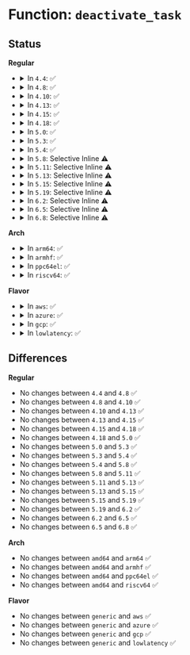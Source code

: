 # Function: <code>deactivate_task</code>

## Status
<b>Regular</b>
<ul>
<li>
<details>
<summary>In <code>4.4</code>: ✅</summary>

```c
void deactivate_task(struct rq *rq, struct task_struct *p, int flags);
```

**Collision:** Unique Global

**Inline:** No

**Transformation:** False

**Instances:**

```
In kernel/sched/core.c (ffffffff810aac40)
Location: kernel/sched/core.c:854
Inline: False
Direct callers:
  - kernel/sched/core.c:__schedule
  - kernel/sched/fair.c:active_load_balance_cpu_stop
  - kernel/sched/fair.c:load_balance
  - kernel/sched/rt.c:pull_rt_task
  - kernel/sched/deadline.c:dl_task_timer
  - kernel/sched/deadline.c:dl_task_timer
  - kernel/sched/deadline.c:pull_dl_task
```
**Symbols:**

```
ffffffff810aac40-ffffffff810aace0: deactivate_task (STB_GLOBAL)
```
</details>
</li>
<li>
<details>
<summary>In <code>4.8</code>: ✅</summary>

```c
void deactivate_task(struct rq *rq, struct task_struct *p, int flags);
```

**Collision:** Unique Global

**Inline:** No

**Transformation:** False

**Instances:**

```
In kernel/sched/core.c (ffffffff810ad880)
Location: kernel/sched/core.c:772
Inline: False
Direct callers:
  - kernel/sched/core.c:__schedule
  - kernel/sched/fair.c:active_load_balance_cpu_stop
  - kernel/sched/fair.c:load_balance
  - kernel/sched/rt.c:pull_rt_task
  - kernel/sched/deadline.c:pull_dl_task
  - kernel/sched/deadline.c:dl_task_timer
  - kernel/sched/deadline.c:dl_task_timer
```
**Symbols:**

```
ffffffff810ad880-ffffffff810ad91b: deactivate_task (STB_GLOBAL)
```
</details>
</li>
<li>
<details>
<summary>In <code>4.10</code>: ✅</summary>

```c
void deactivate_task(struct rq *rq, struct task_struct *p, int flags);
```

**Collision:** Unique Global

**Inline:** No

**Transformation:** False

**Instances:**

```
In kernel/sched/core.c (ffffffff810b3980)
Location: kernel/sched/core.c:779
Inline: False
Direct callers:
  - kernel/sched/core.c:__schedule
  - kernel/sched/fair.c:active_load_balance_cpu_stop
  - kernel/sched/fair.c:load_balance
  - kernel/sched/rt.c:pull_rt_task
  - kernel/sched/deadline.c:pull_dl_task
```
**Symbols:**

```
ffffffff810b3980-ffffffff810b3a1d: deactivate_task (STB_GLOBAL)
```
</details>
</li>
<li>
<details>
<summary>In <code>4.13</code>: ✅</summary>

```c
void deactivate_task(struct rq *rq, struct task_struct *p, int flags);
```

**Collision:** Unique Global

**Inline:** No

**Transformation:** False

**Instances:**

```
In kernel/sched/core.c (ffffffff810af950)
Location: kernel/sched/core.c:784
Inline: False
Direct callers:
  - kernel/sched/core.c:__schedule
  - kernel/sched/fair.c:active_load_balance_cpu_stop
  - kernel/sched/fair.c:load_balance
  - kernel/sched/rt.c:pull_rt_task
  - kernel/sched/deadline.c:pull_dl_task
```
**Symbols:**

```
ffffffff810af950-ffffffff810afa25: deactivate_task (STB_GLOBAL)
```
</details>
</li>
<li>
<details>
<summary>In <code>4.15</code>: ✅</summary>

```c
void deactivate_task(struct rq *rq, struct task_struct *p, int flags);
```

**Collision:** Unique Global

**Inline:** No

**Transformation:** False

**Instances:**

```
In kernel/sched/core.c (ffffffff810b6d20)
Location: kernel/sched/core.c:794
Inline: False
Direct callers:
  - kernel/sched/core.c:__schedule
  - kernel/sched/fair.c:active_load_balance_cpu_stop
  - kernel/sched/fair.c:load_balance
  - kernel/sched/rt.c:pull_rt_task
  - kernel/sched/rt.c:push_rt_task
  - kernel/sched/deadline.c:pull_dl_task
```
**Symbols:**

```
ffffffff810b6d20-ffffffff810b6dfb: deactivate_task (STB_GLOBAL)
```
</details>
</li>
<li>
<details>
<summary>In <code>4.18</code>: ✅</summary>

```c
void deactivate_task(struct rq *rq, struct task_struct *p, int flags);
```

**Collision:** Unique Global

**Inline:** No

**Transformation:** False

**Instances:**

```
In kernel/sched/core.c (ffffffff810be870)
Location: kernel/sched/core.c:772
Inline: False
Direct callers:
  - kernel/sched/core.c:__schedule
  - kernel/sched/fair.c:active_load_balance_cpu_stop
  - kernel/sched/fair.c:load_balance
  - kernel/sched/rt.c:pull_rt_task
  - kernel/sched/rt.c:push_rt_task
  - kernel/sched/deadline.c:pull_dl_task
```
**Symbols:**

```
ffffffff810be870-ffffffff810be953: deactivate_task (STB_GLOBAL)
```
</details>
</li>
<li>
<details>
<summary>In <code>5.0</code>: ✅</summary>

```c
void deactivate_task(struct rq *rq, struct task_struct *p, int flags);
```

**Collision:** Unique Global

**Inline:** No

**Transformation:** False

**Instances:**

```
In kernel/sched/core.c (ffffffff810c7ae0)
Location: kernel/sched/core.c:767
Inline: False
Direct callers:
  - kernel/sched/core.c:__schedule
  - kernel/sched/fair.c:active_load_balance_cpu_stop
  - kernel/sched/fair.c:load_balance
  - kernel/sched/rt.c:pull_rt_task
  - kernel/sched/rt.c:push_rt_task
  - kernel/sched/deadline.c:pull_dl_task
```
**Symbols:**

```
ffffffff810c7ae0-ffffffff810c7bfb: deactivate_task (STB_GLOBAL)
```
</details>
</li>
<li>
<details>
<summary>In <code>5.3</code>: ✅</summary>

```c
void deactivate_task(struct rq *rq, struct task_struct *p, int flags);
```

**Collision:** Unique Global

**Inline:** No

**Transformation:** False

**Instances:**

```
In kernel/sched/core.c (ffffffff810ceb60)
Location: kernel/sched/core.c:1208
Inline: False
Direct callers:
  - kernel/sched/core.c:__schedule
  - kernel/sched/fair.c:active_load_balance_cpu_stop
  - kernel/sched/fair.c:load_balance
  - kernel/sched/rt.c:pull_rt_task
  - kernel/sched/rt.c:push_rt_task
  - kernel/sched/deadline.c:pull_dl_task
```
**Symbols:**

```
ffffffff810ceb60-ffffffff810cee9a: deactivate_task (STB_GLOBAL)
```
</details>
</li>
<li>
<details>
<summary>In <code>5.4</code>: ✅</summary>

```c
void deactivate_task(struct rq *rq, struct task_struct *p, int flags);
```

**Collision:** Unique Global

**Inline:** No

**Transformation:** False

**Instances:**

```
In kernel/sched/core.c (ffffffff810d8920)
Location: kernel/sched/core.c:1328
Inline: False
Direct callers:
  - kernel/sched/core.c:__schedule
  - kernel/sched/fair.c:active_load_balance_cpu_stop
  - kernel/sched/fair.c:load_balance
  - kernel/sched/rt.c:pull_rt_task
  - kernel/sched/rt.c:push_rt_task
  - kernel/sched/deadline.c:pull_dl_task
```
**Symbols:**

```
ffffffff810d8920-ffffffff810d8c5a: deactivate_task (STB_GLOBAL)
```
</details>
</li>
<li>
<details>
<summary>In <code>5.8</code>: Selective Inline ⚠️</summary>

```c
void deactivate_task(struct rq *rq, struct task_struct *p, int flags);
```

**Collision:** Unique Global

**Inline:** Selective

**Transformation:** False

**Instances:**

```
In kernel/sched/core.c (ffffffff81bc8558)
Location: kernel/sched/core.c:1407
Inline: True
Inline callers:
  - kernel/sched/core.c:__schedule
Direct callers:
  - kernel/sched/fair.c:detach_tasks
  - kernel/sched/fair.c:detach_one_task
  - kernel/sched/rt.c:pull_rt_task
  - kernel/sched/rt.c:push_rt_task
  - kernel/sched/deadline.c:pull_dl_task
```
**Symbols:**

```
ffffffff810e23f0-ffffffff810e240d: deactivate_task (STB_GLOBAL)
```
</details>
</li>
<li>
<details>
<summary>In <code>5.11</code>: Selective Inline ⚠️</summary>

```c
void deactivate_task(struct rq *rq, struct task_struct *p, int flags);
```

**Collision:** Unique Global

**Inline:** Selective

**Transformation:** False

**Instances:**

```
In kernel/sched/core.c (ffffffff81c412a1)
Location: kernel/sched/core.c:1618
Inline: True
Inline callers:
  - kernel/sched/core.c:__schedule
  - kernel/sched/core.c:push_cpu_stop
  - kernel/sched/core.c:move_queued_task
Direct callers:
  - kernel/sched/fair.c:detach_tasks
  - kernel/sched/fair.c:detach_one_task
  - kernel/sched/rt.c:pull_rt_task
  - kernel/sched/deadline.c:pull_dl_task
```
**Symbols:**

```
ffffffff810df7d0-ffffffff810df7ed: deactivate_task (STB_GLOBAL)
```
</details>
</li>
<li>
<details>
<summary>In <code>5.13</code>: Selective Inline ⚠️</summary>

```c
void deactivate_task(struct rq *rq, struct task_struct *p, int flags);
```

**Collision:** Unique Global

**Inline:** Selective

**Transformation:** False

**Instances:**

```
In kernel/sched/core.c (ffffffff81c33207)
Location: kernel/sched/core.c:1628
Inline: True
Inline callers:
  - kernel/sched/core.c:__schedule
  - kernel/sched/core.c:push_cpu_stop
  - kernel/sched/core.c:move_queued_task
Direct callers:
  - kernel/sched/fair.c:active_load_balance_cpu_stop
  - kernel/sched/fair.c:detach_tasks
  - kernel/sched/rt.c:pull_rt_task
  - kernel/sched/deadline.c:pull_dl_task
```
**Symbols:**

```
ffffffff810e15c0-ffffffff810e15dc: deactivate_task (STB_GLOBAL)
```
</details>
</li>
<li>
<details>
<summary>In <code>5.15</code>: Selective Inline ⚠️</summary>

```c
void deactivate_task(struct rq *rq, struct task_struct *p, int flags);
```

**Collision:** Unique Global

**Inline:** Selective

**Transformation:** False

**Instances:**

```
In kernel/sched/core.c (ffffffff81d51bfb)
Location: kernel/sched/core.c:2006
Inline: True
Inline callers:
  - kernel/sched/core.c:__schedule
  - kernel/sched/core.c:try_steal_cookie
  - kernel/sched/core.c:push_cpu_stop
  - kernel/sched/core.c:move_queued_task
Direct callers:
  - kernel/sched/fair.c:active_load_balance_cpu_stop
  - kernel/sched/fair.c:detach_tasks
  - kernel/sched/rt.c:pull_rt_task
  - kernel/sched/deadline.c:pull_dl_task
```
**Symbols:**

```
ffffffff810f76d0-ffffffff810f76ec: deactivate_task (STB_GLOBAL)
```
</details>
</li>
<li>
<details>
<summary>In <code>5.19</code>: Selective Inline ⚠️</summary>

```c
void deactivate_task(struct rq *rq, struct task_struct *p, int flags);
```

**Collision:** Unique Global

**Inline:** Selective

**Transformation:** False

**Instances:**

```
In kernel/sched/core.c (ffffffff81f2213c)
Location: kernel/sched/core.c:2102
Inline: True
Inline callers:
  - kernel/sched/core.c:__schedule
  - kernel/sched/core.c:try_steal_cookie
  - kernel/sched/core.c:push_cpu_stop
  - kernel/sched/core.c:move_queued_task
Direct callers:
  - kernel/sched/fair.c:active_load_balance_cpu_stop
  - kernel/sched/fair.c:detach_tasks
  - kernel/sched/build_policy.c:pull_dl_task
  - kernel/sched/build_policy.c:push_dl_task
  - kernel/sched/build_policy.c:pull_rt_task
  - kernel/sched/build_policy.c:push_rt_task
```
**Symbols:**

```
ffffffff811138c0-ffffffff811138e8: deactivate_task (STB_GLOBAL)
```
</details>
</li>
<li>
<details>
<summary>In <code>6.2</code>: Selective Inline ⚠️</summary>

```c
void deactivate_task(struct rq *rq, struct task_struct *p, int flags);
```

**Collision:** Unique Global

**Inline:** Selective

**Transformation:** False

**Instances:**

```
In kernel/sched/core.c (ffffffff820cca3e)
Location: kernel/sched/core.c:2090
Inline: True
Inline callers:
  - kernel/sched/core.c:__schedule
  - kernel/sched/core.c:try_steal_cookie
  - kernel/sched/core.c:push_cpu_stop
  - kernel/sched/core.c:move_queued_task
Direct callers:
  - kernel/sched/fair.c:active_load_balance_cpu_stop
  - kernel/sched/fair.c:detach_tasks
  - kernel/sched/build_policy.c:pull_dl_task
  - kernel/sched/build_policy.c:push_dl_task
  - kernel/sched/build_policy.c:pull_rt_task
  - kernel/sched/build_policy.c:push_rt_task
```
**Symbols:**

```
ffffffff8113aa60-ffffffff8113aa88: deactivate_task (STB_GLOBAL)
```
</details>
</li>
<li>
<details>
<summary>In <code>6.5</code>: Selective Inline ⚠️</summary>

```c
void deactivate_task(struct rq *rq, struct task_struct *p, int flags);
```

**Collision:** Unique Global

**Inline:** Selective

**Transformation:** False

**Instances:**

```
In kernel/sched/core.c (ffffffff82150d10)
Location: kernel/sched/core.c:2117
Inline: True
Inline callers:
  - kernel/sched/core.c:__schedule
  - kernel/sched/core.c:try_steal_cookie
  - kernel/sched/core.c:push_cpu_stop
  - kernel/sched/core.c:move_queued_task
Direct callers:
  - kernel/sched/fair.c:active_load_balance_cpu_stop
  - kernel/sched/fair.c:detach_tasks
  - kernel/sched/build_policy.c:pull_dl_task
  - kernel/sched/build_policy.c:push_dl_task
  - kernel/sched/build_policy.c:pull_rt_task
  - kernel/sched/build_policy.c:push_rt_task
```
**Symbols:**

```
ffffffff81149dc0-ffffffff81149de8: deactivate_task (STB_GLOBAL)
```
</details>
</li>
<li>
<details>
<summary>In <code>6.8</code>: Selective Inline ⚠️</summary>

```c
void deactivate_task(struct rq *rq, struct task_struct *p, int flags);
```

**Collision:** Unique Global

**Inline:** Selective

**Transformation:** False

**Instances:**

```
In kernel/sched/core.c (ffffffff82233b3c)
Location: kernel/sched/core.c:2154
Inline: True
Inline callers:
  - kernel/sched/core.c:__schedule
  - kernel/sched/core.c:try_steal_cookie
  - kernel/sched/core.c:push_cpu_stop
  - kernel/sched/core.c:move_queued_task
Direct callers:
  - kernel/sched/fair.c:active_load_balance_cpu_stop
  - kernel/sched/fair.c:detach_tasks
  - kernel/sched/build_policy.c:pull_dl_task
  - kernel/sched/build_policy.c:push_dl_task
  - kernel/sched/build_policy.c:pull_rt_task
  - kernel/sched/build_policy.c:push_rt_task
```
**Symbols:**

```
ffffffff811558c0-ffffffff811558e8: deactivate_task (STB_GLOBAL)
```
</details>
</li>
</ul>
<b>Arch</b>
<ul>
<li>
<details>
<summary>In <code>arm64</code>: ✅</summary>

```c
void deactivate_task(struct rq *rq, struct task_struct *p, int flags);
```

**Collision:** Unique Global

**Inline:** No

**Transformation:** False

**Instances:**

```
In kernel/sched/core.c (ffff800010138e20)
Location: kernel/sched/core.c:1328
Inline: False
Direct callers:
  - kernel/sched/core.c:__schedule
  - kernel/sched/fair.c:active_load_balance_cpu_stop
  - kernel/sched/fair.c:load_balance
  - kernel/sched/rt.c:pull_rt_task
  - kernel/sched/rt.c:push_rt_task
  - kernel/sched/deadline.c:pull_dl_task
```
**Symbols:**

```
ffff800010138e20-ffff800010138e98: deactivate_task (STB_GLOBAL)
```
</details>
</li>
<li>
<details>
<summary>In <code>armhf</code>: ✅</summary>

```c
void deactivate_task(struct rq *rq, struct task_struct *p, int flags);
```

**Collision:** Unique Global

**Inline:** No

**Transformation:** False

**Instances:**

```
In kernel/sched/core.c (c0387e54)
Location: kernel/sched/core.c:1328
Inline: False
Direct callers:
  - kernel/sched/core.c:__schedule
  - kernel/sched/fair.c:active_load_balance_cpu_stop
  - kernel/sched/fair.c:load_balance
  - kernel/sched/rt.c:pull_rt_task
  - kernel/sched/rt.c:push_rt_task
  - kernel/sched/deadline.c:pull_dl_task
```
**Symbols:**

```
c0387e54-c03881f4: deactivate_task (STB_GLOBAL)
```
</details>
</li>
<li>
<details>
<summary>In <code>ppc64el</code>: ✅</summary>

```c
void deactivate_task(struct rq *rq, struct task_struct *p, int flags);
```

**Collision:** Unique Global

**Inline:** No

**Transformation:** False

**Instances:**

```
In kernel/sched/core.c (c000000000184fc0)
Location: kernel/sched/core.c:1328
Inline: False
Direct callers:
  - kernel/sched/core.c:__schedule
  - kernel/sched/fair.c:active_load_balance_cpu_stop
  - kernel/sched/fair.c:load_balance
  - kernel/sched/rt.c:pull_rt_task
  - kernel/sched/rt.c:push_rt_task
  - kernel/sched/deadline.c:pull_dl_task
```
**Symbols:**

```
c000000000184fc0-c0000000001853d0: deactivate_task (STB_GLOBAL)
```
</details>
</li>
<li>
<details>
<summary>In <code>riscv64</code>: ✅</summary>

```c
void deactivate_task(struct rq *rq, struct task_struct *p, int flags);
```

**Collision:** Unique Global

**Inline:** No

**Transformation:** False

**Instances:**

```
In kernel/sched/core.c (ffffffe0000e8a94)
Location: kernel/sched/core.c:1328
Inline: False
Direct callers:
  - kernel/sched/core.c:__schedule
  - kernel/sched/fair.c:active_load_balance_cpu_stop
  - kernel/sched/fair.c:load_balance
  - kernel/sched/rt.c:push_rt_task
  - kernel/sched/deadline.c:pull_dl_task
```
**Symbols:**

```
ffffffe0000e8a94-ffffffe0000e8bdc: deactivate_task (STB_GLOBAL)
```
</details>
</li>
</ul>
<b>Flavor</b>
<ul>
<li>
<details>
<summary>In <code>aws</code>: ✅</summary>

```c
void deactivate_task(struct rq *rq, struct task_struct *p, int flags);
```

**Collision:** Unique Global

**Inline:** No

**Transformation:** False

**Instances:**

```
In kernel/sched/core.c (ffffffff810d2df0)
Location: kernel/sched/core.c:1328
Inline: False
Direct callers:
  - kernel/sched/core.c:__schedule
  - kernel/sched/fair.c:active_load_balance_cpu_stop
  - kernel/sched/fair.c:load_balance
  - kernel/sched/rt.c:pull_rt_task
  - kernel/sched/rt.c:push_rt_task
  - kernel/sched/deadline.c:pull_dl_task
```
**Symbols:**

```
ffffffff810d2df0-ffffffff810d312a: deactivate_task (STB_GLOBAL)
```
</details>
</li>
<li>
<details>
<summary>In <code>azure</code>: ✅</summary>

```c
void deactivate_task(struct rq *rq, struct task_struct *p, int flags);
```

**Collision:** Unique Global

**Inline:** No

**Transformation:** False

**Instances:**

```
In kernel/sched/core.c (ffffffff810c1420)
Location: kernel/sched/core.c:1328
Inline: False
Direct callers:
  - kernel/sched/core.c:__schedule
  - kernel/sched/fair.c:active_load_balance_cpu_stop
  - kernel/sched/fair.c:load_balance
  - kernel/sched/rt.c:pull_rt_task
  - kernel/sched/rt.c:push_rt_task
  - kernel/sched/deadline.c:pull_dl_task
```
**Symbols:**

```
ffffffff810c1420-ffffffff810c175a: deactivate_task (STB_GLOBAL)
```
</details>
</li>
<li>
<details>
<summary>In <code>gcp</code>: ✅</summary>

```c
void deactivate_task(struct rq *rq, struct task_struct *p, int flags);
```

**Collision:** Unique Global

**Inline:** No

**Transformation:** False

**Instances:**

```
In kernel/sched/core.c (ffffffff810d06d0)
Location: kernel/sched/core.c:1328
Inline: False
Direct callers:
  - kernel/sched/core.c:__schedule
  - kernel/sched/fair.c:active_load_balance_cpu_stop
  - kernel/sched/fair.c:load_balance
  - kernel/sched/rt.c:pull_rt_task
  - kernel/sched/rt.c:push_rt_task
  - kernel/sched/deadline.c:pull_dl_task
```
**Symbols:**

```
ffffffff810d06d0-ffffffff810d080f: deactivate_task (STB_GLOBAL)
```
</details>
</li>
<li>
<details>
<summary>In <code>lowlatency</code>: ✅</summary>

```c
void deactivate_task(struct rq *rq, struct task_struct *p, int flags);
```

**Collision:** Unique Global

**Inline:** No

**Transformation:** False

**Instances:**

```
In kernel/sched/core.c (ffffffff810da540)
Location: kernel/sched/core.c:1328
Inline: False
Direct callers:
  - kernel/sched/core.c:__schedule
  - kernel/sched/fair.c:active_load_balance_cpu_stop
  - kernel/sched/fair.c:load_balance
  - kernel/sched/rt.c:pull_rt_task
  - kernel/sched/rt.c:push_rt_task
  - kernel/sched/deadline.c:pull_dl_task
```
**Symbols:**

```
ffffffff810da540-ffffffff810da87a: deactivate_task (STB_GLOBAL)
```
</details>
</li>
</ul>

## Differences
<b>Regular</b>
<ul>
<li>
No changes between <code>4.4</code> and <code>4.8</code> ✅
</li>
<li>
No changes between <code>4.8</code> and <code>4.10</code> ✅
</li>
<li>
No changes between <code>4.10</code> and <code>4.13</code> ✅
</li>
<li>
No changes between <code>4.13</code> and <code>4.15</code> ✅
</li>
<li>
No changes between <code>4.15</code> and <code>4.18</code> ✅
</li>
<li>
No changes between <code>4.18</code> and <code>5.0</code> ✅
</li>
<li>
No changes between <code>5.0</code> and <code>5.3</code> ✅
</li>
<li>
No changes between <code>5.3</code> and <code>5.4</code> ✅
</li>
<li>
No changes between <code>5.4</code> and <code>5.8</code> ✅
</li>
<li>
No changes between <code>5.8</code> and <code>5.11</code> ✅
</li>
<li>
No changes between <code>5.11</code> and <code>5.13</code> ✅
</li>
<li>
No changes between <code>5.13</code> and <code>5.15</code> ✅
</li>
<li>
No changes between <code>5.15</code> and <code>5.19</code> ✅
</li>
<li>
No changes between <code>5.19</code> and <code>6.2</code> ✅
</li>
<li>
No changes between <code>6.2</code> and <code>6.5</code> ✅
</li>
<li>
No changes between <code>6.5</code> and <code>6.8</code> ✅
</li>
</ul>
<b>Arch</b>
<ul>
<li>
No changes between <code>amd64</code> and <code>arm64</code> ✅
</li>
<li>
No changes between <code>amd64</code> and <code>armhf</code> ✅
</li>
<li>
No changes between <code>amd64</code> and <code>ppc64el</code> ✅
</li>
<li>
No changes between <code>amd64</code> and <code>riscv64</code> ✅
</li>
</ul>
<b>Flavor</b>
<ul>
<li>
No changes between <code>generic</code> and <code>aws</code> ✅
</li>
<li>
No changes between <code>generic</code> and <code>azure</code> ✅
</li>
<li>
No changes between <code>generic</code> and <code>gcp</code> ✅
</li>
<li>
No changes between <code>generic</code> and <code>lowlatency</code> ✅
</li>
</ul>
